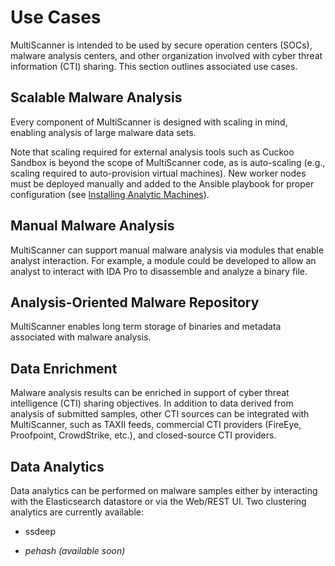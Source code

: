 Use Cases
=========

MultiScanner is intended to be used by secure operation centers (SOCs), malware analysis centers, and other organization involved with cyber threat information (CTI) sharing. This section outlines associated use cases.  

Scalable Malware Analysis
-------------------------
Every component of MultiScanner is designed with scaling in mind, enabling analysis of large malware data sets. 

Note that scaling required for external analysis tools such as Cuckoo Sandbox is beyond the scope of MultiScanner code, as is auto-scaling (e.g., scaling required to auto-provision virtual machines). New worker nodes must be deployed manually and added to the Ansible playbook for proper configuration (see [Installing Analytic Machines](install.md#installing-analytic-machines)).

Manual Malware Analysis
-------------------------
MultiScanner can support manual malware analysis via modules that enable analyst interaction. For example, a module could be developed to allow an analyst to interact with IDA Pro to disassemble and analyze a binary file.

Analysis-Oriented Malware Repository
------------------------------------
MultiScanner enables long term storage of binaries and metadata associated with malware analysis.

Data Enrichment
---------------
Malware analysis results can be enriched in support of cyber threat intelligence (CTI) sharing objectives. In addition to data derived from analysis of submitted samples, other CTI sources can be integrated with MultiScanner, such as TAXII feeds, commercial CTI providers (FireEye, Proofpoint, CrowdStrike, etc.), and closed-source CTI providers.

Data Analytics
--------------
Data analytics can be performed on malware samples either by interacting with the Elasticsearch datastore or via the Web/REST UI. 
Two clustering analytics are currently available:

* ssdeep

* *pehash (available soon)*
